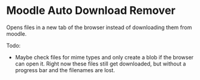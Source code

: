 Moodle Auto Download Remover
=====

Opens files in a new tab of the browser instead of downloading them
from moodle.

Todo:
- Maybe check files for mime types and only create a blob if the
  browser can open it. Right now these files still get downloaded, but
  without a progress bar and the filenames are lost.

